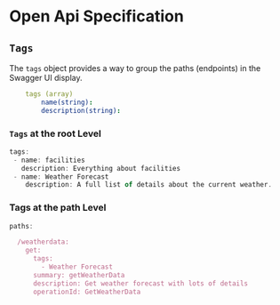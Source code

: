 # Open Api Specification 

## `Tags` 

The `tags` object provides a way to group the paths (endpoints) in the Swagger UI display.

```Yaml
    tags (array)
        name(string):
        description(string):
```

### `Tags` at the root Level
```javascript
tags:
 - name: facilities
   description: Everything about facilities
 - name: Weather Forecast
    description: A full list of details about the current weather.
```

### Tags at the path Level
```javascript
paths:

  /weatherdata:
    get:
      tags:
        - Weather Forecast
      summary: getWeatherData
      description: Get weather forecast with lots of details
      operationId: GetWeatherData
```